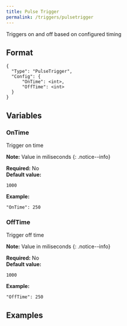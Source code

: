 ```yaml
---
title: Pulse Trigger
permalink: /triggers/pulsetrigger
---
```


Triggers on and off based on configured timing

## Format

~~~
{
  "Type": "PulseTrigger",
  "Config": {
      "OnTime": <int>,
      "OffTime": <int>
  }
}
~~~

## Variables

### OnTime
<div class="variable-block" markdown="block">

Trigger on time

**Note:** Value in miliseconds
{: .notice--info}

**Required:** No<br>
**Default value:**
~~~
1000
~~~
**Example:**
~~~
"OnTime": 250
~~~

</div>

### OffTime
<div class="variable-block" markdown="block">

Trigger off time

**Note:** Value in miliseconds
{: .notice--info}

**Required:** No<br>
**Default value:**
~~~
1000
~~~
**Example:**
~~~
"OffTime": 250
~~~

</div>

## Examples
~~~ json
~~~